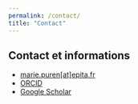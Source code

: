 ```yaml
---
permalink: /contact/
title: "Contact"
---
```


## Contact et informations
- [marie.puren[at]epita.fr](mailto:marie.puren@epita.fr)
- [ORCID](https://orcid.org/0000-0001-5452-3913)  
- [Google Scholar](https://scholar.google.com/citations?user=PTy_b5AAAAAJ&hl=fr) 
